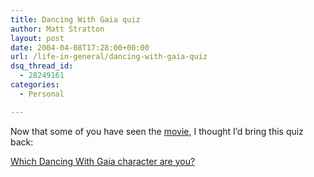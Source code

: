 ```yaml
---
title: Dancing With Gaia quiz
author: Matt Stratton
layout: post
date: 2004-04-08T17:28:00+00:00
url: /life-in-general/dancing-with-gaia-quiz
dsq_thread_id:
  - 28249161
categories:
  - Personal

---
```

Now that some of you have seen the <a href="http://dancingwithgaia.com" target="_blank">movie</a>, I thought I&#8217;d bring this quiz back:

<a href="http://quizilla.com/users/mugsy1274/quizzes/Which%20Dancing%20With%20Gaia%20Character%20Are%20You%3F" target="_blank">Which Dancing With Gaia character are you?</a>